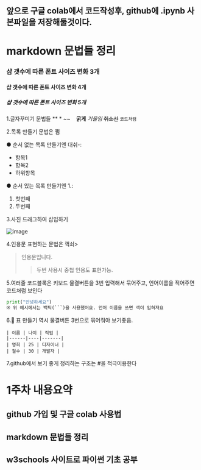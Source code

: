 ## 앞으로 구글 colab에서 코드작성후, github에 .ipynb 사본파일을 저장해둘것이다.

# markdown 문법들 정리
### 샵 갯수에 따른 폰트 사이즈 변화 3개
#### 샵 갯수에 따른 폰트 사이즈 변화 4개
##### 샵 갯수에 따른 폰트 사이즈 변화 5개

1.글자꾸미기 문법들 ** * ~~ ` `
**굵게**
*기울임*
~~취소선~~
`코드처럼`

2.목록 만들기 문법은 쩜

● 순서 없는 목록 만들기엔 대쉬-:
- 항목1
- 항목2
- 하위항목

● 순서 있는 목록 만들기엔 1.:
1. 첫번째
2. 두번째

3.사진 드래그하여 삽입하기

![image](https://github.com/user-attachments/assets/26d7a201-9823-46b1-9586-810fcaa3291a)

4.인용문 표현하는 문법은 꺽쇠>
> 인용문입니다.
>> 두번 사용시 중첩 인용도 표현가능.

5.여러줄 코드블록은 키보드 물결버튼을 3번 입력해서 묶어주고, 언어이름을 적어주면 코드처럼 보인다
```python
print("안녕하세요")
※ 위 예시에서는 백틱(```)을 사용했어요. 언어 이름을 쓰면 색이 입혀져요
```

6.📌 표 만들기 역시 물결버튼 3번으로 묶어줘야 보기좋음.
```
| 이름 | 나이 | 직업 |
|------|----|-------|
| 영희 | 25 | 디자이너 |
| 철수 | 30 | 개발자 |
```

7.github에서 보기 좋게 정리하는 구조는 #을 적극이용한다
# 1주차 내용요약
## github 가입 및 구글 colab 사용법

## markdown 문법들 정리

## w3schools 사이트로 파이썬 기초 공부
